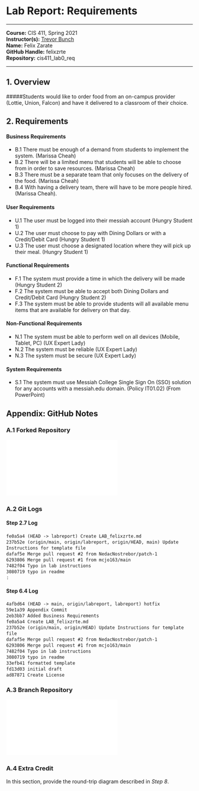 # Lab Report: Requirements
___
**Course:** CIS 411, Spring 2021  
**Instructor(s):** [Trevor Bunch](https://github.com/trevordbunch)  
**Name:** Felix Zarate  
**GitHub Handle:** felixzrte  
**Repository:** cis411_lab0_req 
___

## 1. Overview

#####Students would like to order food from an on-campus provider (Lottie, Union, Falcon) and have it delivered to a classroom of their choice.
 
## 2. Requirements

#### Business Requirements
* B.1 There must be enough of a demand from students to implement the system. (Marissa Cheah) 
* B.2 There will be a limited menu that students will be able to choose from in order to save resources. (Marissa Cheah)
* B.3 There must be a separate team that only focuses on the delivery of the food. (Marissa Cheah)
* B.4 With having a delivery team, there will have to be more people hired. (Marissa Cheah).
#### User Requirements
* U.1 The user must be logged into their messiah account (Hungry Student 1)
* U.2 The user must choose to pay with Dining Dollars or with a Credit/Debit Card (Hungry Student 1)
* U.3 The user must choose a designated location where they will pick up their meal. (Hungry Student 1)
#### Functional Requirements
* F.1 The system must provide a time in which the delivery will be made (Hungry Student 2)
* F.2 The system must be able to accept both Dining Dollars and Credit/Debit Card (Hungry Student 2)
* F.3 The system must be able to provide students will all available menu items that are available for delivery on that day.
#### Non-Functional Requirements
* N.1 The system must be able to perform well on all devices (Mobile, Tablet, PC) (UX Expert Lady)
* N.2 The system must be reliable (UX Expert Lady)
* N.3 The system must be secure (UX Expert Lady)
#### System Requirements
* S.1 The system must use Messiah College Single Sign On (SSO) solution for any accounts with a messiah.edu domain. (Policy IT01.02) (From PowerPoint)

## Appendix: GitHub Notes

### A.1 Forked Repository

![Fork Diagram](/assets/Fork_Diagram.pdf) 

### A.2 Git Logs

#### Step 2.7 Log
```
fe0a5a4 (HEAD -> labreport) Create LAB_felixzrte.md
237b52e (origin/main, origin/labreport, origin/HEAD, main) Update Instructions for template file
dafaf5e Merge pull request #2 from NedacNostrebor/patch-1
6293806 Merge pull request #1 from mcjo163/main
7482f04 Typo in lab instructions
3080719 typo in readme
:
```
#### Step 6.4 Log

```
4afbd64 (HEAD -> main, origin/labreport, labreport) hotfix
59e1a39 Appendix Commit
2eb3bb7 Added Business Requirements
fe0a5a4 Create LAB_felixzrte.md
237b52e (origin/main, origin/HEAD) Update Instructions for template file
dafaf5e Merge pull request #2 from NedacNostrebor/patch-1
6293806 Merge pull request #1 from mcjo163/main
7482f04 Typo in lab instructions
3080719 typo in readme
33efb41 formatted template
fd13d03 initial draft
ad87871 Create License

```

### A.3 Branch Repository

![Branch Diagram](/assets/Branch_Diagram.pdf) 

### A.4 Extra Credit
In this section, provide the round-trip diagram described in *Step 8*.